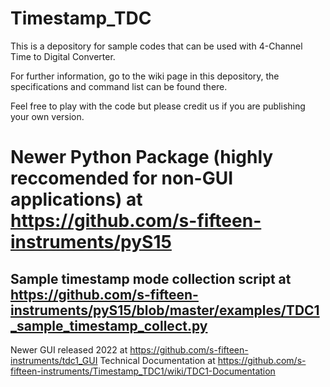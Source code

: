 # Timestamp_TDC
This is a depository for sample codes that can be used with 4-Channel Time to Digital Converter.

For further information, go to the wiki page in this depository, the specifications and command list can be found there.

Feel free to play with the code but please credit us if you are publishing your own version.
# Newer Python Package (highly reccomended for non-GUI applications) at https://github.com/s-fifteen-instruments/pyS15
## Sample timestamp mode collection script at https://github.com/s-fifteen-instruments/pyS15/blob/master/examples/TDC1_sample_timestamp_collect.py
Newer GUI released 2022 at https://github.com/s-fifteen-instruments/tdc1_GUI
Technical Documentation at https://github.com/s-fifteen-instruments/Timestamp_TDC1/wiki/TDC1-Documentation

